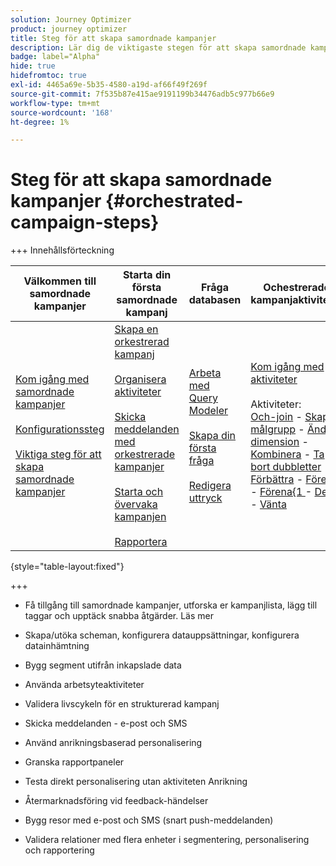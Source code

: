 ```yaml
---
solution: Journey Optimizer
product: journey optimizer
title: Steg för att skapa samordnade kampanjer
description: Lär dig de viktigaste stegen för att skapa samordnade kampanjer med Adobe Journey Optimizer
badge: label="Alpha"
hide: true
hidefromtoc: true
exl-id: 4465a69e-5b35-4580-a19d-af66f49f269f
source-git-commit: 7f535b87e415ae9191199b34476adb5c977b66e9
workflow-type: tm+mt
source-wordcount: '168'
ht-degree: 1%

---
```


# Steg för att skapa samordnade kampanjer {#orchestrated-campaign-steps}

+++ Innehållsförteckning

| Välkommen till samordnade kampanjer | Starta din första samordnade kampanj | Fråga databasen | Ochestrerade kampanjaktiviteter |
|---|---|---|---|
| [Kom igång med samordnade kampanjer](gs-orchestrated-campaigns.md)<br/><br/>[Konfigurationssteg](configuration-steps.md)<br/><br/>[Viktiga steg för att skapa samordnade kampanjer](gs-campaign-creation.md) | [Skapa en orkestrerad kampanj](create-orchestrated-campaign.md)<br/><br/>[Organisera aktiviteter](orchestrate-activities.md)<br/><br/>[Skicka meddelanden med orkestrerade kampanjer](send-messages.md)<br/><br/>[Starta och övervaka kampanjen](start-monitor-campaigns.md)<br/><br/>[Rapportera](reporting-campaigns.md) | [Arbeta med Query Modeler](orchestrated-query-modeler.md)<br/><br/>[Skapa din första fråga](build-query.md)<br/><br/>[Redigera uttryck](edit-expressions.md) | [Kom igång med aktiviteter](activities/about-activities.md)<br/><br/>Aktiviteter:<br/>[Och-join](activities/and-join.md) - [Skapa målgrupp](activities/build-audience.md) - [Ändra dimension](activities/change-dimension.md) - [Kombinera](activities/combine.md) - [Ta bort dubbletter](activities/deduplication.md) - [Förbättra](activities/enrichment.md) - [Förena](activities/fork.md) - [Förena{1 ](activities/reconciliation.md) - [Dela](activities/split.md) - [Vänta](activities/wait.md) |

{style="table-layout:fixed"}

+++

* Få tillgång till samordnade kampanjer, utforska er kampanjlista, lägg till taggar och upptäck snabba åtgärder. Läs mer
* Skapa/utöka scheman, konfigurera datauppsättningar, konfigurera datainhämtning

* Bygg segment utifrån inkapslade data
* Använda arbetsyteaktiviteter
* Validera livscykeln för en strukturerad kampanj

* Skicka meddelanden - e-post och SMS
* Använd anrikningsbaserad personalisering
* Granska rapportpaneler

* Testa direkt personalisering utan aktiviteten Anrikning
* Återmarknadsföring vid feedback-händelser
* Bygg resor med e-post och SMS (snart push-meddelanden)

* Validera relationer med flera enheter i segmentering, personalisering och rapportering



